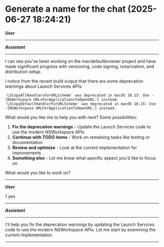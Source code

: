 <!-- Generated by SpecStory -->

# Generate a name for the chat (2025-06-27 18:24:21)

_**User**_



---

_**Assistant**_



---

I can see you've been working on the macdefaultbrowser project and have made significant progress with versioning, code signing, notarization, and distribution setup. 

I notice from the recent build output that there are some deprecation warnings about Launch Services APIs:

```
'LSCopyAllHandlersForURLScheme' was deprecated in macOS 10.15: Use -[NSWorkspace URLsForApplicationsToOpenURL:] instead.
'LSCopyDefaultHandlerForURLScheme' was deprecated in macOS 10.15: Use -[NSWorkspace URLForApplicationToOpenURL:] instead.
```

What would you like me to help you with next? Some possibilities:

1. **Fix the deprecation warnings** - Update the Launch Services code to use the modern NSWorkspace APIs
2. **Continue with TODO items** - Work on remaining tasks like testing or documentation
3. **Review and optimize** - Look at the current implementation for improvements
4. **Something else** - Let me know what specific aspect you'd like to focus on

What would you like to work on?

---

_**User**_

1 yes

---

_**Assistant**_



---

I'll help you fix the deprecation warnings by updating the Launch Services code to use the modern NSWorkspace APIs. Let me start by examining the current implementation.

---

